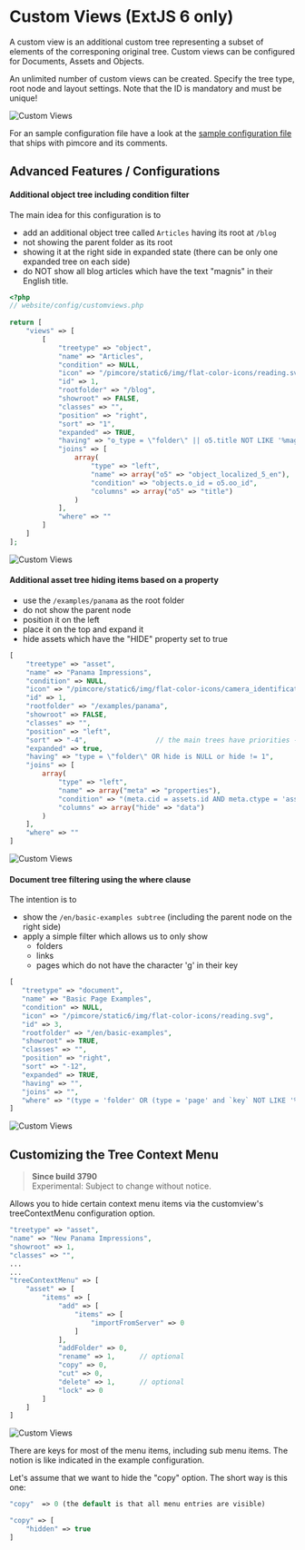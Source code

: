 # Custom Views (ExtJS 6 only)
A custom view is an additional custom tree representing a subset of elements of the corresponing original tree.
Custom views can be configured for Documents, Assets and Objects. 

An unlimited number of custom views can be created. Specify the tree type, root node and layout settings. 
Note that the ID is mandatory and must be unique!

![Custom Views](../../../img/classes-custom-views1.png)

For an sample configuration file have a look at the [sample configuration file](https://github.com/pimcore/pimcore/blob/master/website_demo/config/customviews.example.php) 
that ships with pimcore and its comments. 

## Advanced Features / Configurations

#### Additional object tree including condition filter
The main idea for this configuration is to
* add an additional object tree called `Articles` having its root at `/blog`
* not showing the parent folder as its root
* showing it at the right side in expanded state (there can be only one expanded tree on each side)
* do NOT show all blog articles which have the text "magnis" in their English title.

```php
<?php
// website/config/customviews.php
 
return [
    "views" => [
        [
            "treetype" => "object",
            "name" => "Articles",
            "condition" => NULL,
            "icon" => "/pimcore/static6/img/flat-color-icons/reading.svg",
            "id" => 1,
            "rootfolder" => "/blog",
            "showroot" => FALSE,
            "classes" => "",
            "position" => "right",
            "sort" => "1",
            "expanded" => TRUE,
            "having" => "o_type = \"folder\" || o5.title NOT LIKE '%magnis%'",
            "joins" => [
                array(
                    "type" => "left",
                    "name" => array("o5" => "object_localized_5_en"),
                    "condition" => "objects.o_id = o5.oo_id",
                    "columns" => array("o5" => "title")
                )
            ],
            "where" => ""
        ]
    ]
];
```

![Custom Views](../../../img/classes-custom-views2.png)


#### Additional asset tree hiding items based on a property
* use the `/examples/panama` as the root folder
* do not show the parent node
* position it on the left
* place it on the top and expand it
* hide assets which have the "HIDE" property set to true

```php
[
    "treetype" => "asset",
    "name" => "Panama Impressions",
    "condition" => NULL,
    "icon" => "/pimcore/static6/img/flat-color-icons/camera_identification.svg",
    "id" => 1,
    "rootfolder" => "/examples/panama",
    "showroot" => FALSE,
    "classes" => "",
    "position" => "left",
    "sort" => "-4",                 // the main trees have priorities -1 (objects), -2  (assets) and -3 (documents)
    "expanded" => true,
    "having" => "type = \"folder\" OR hide is NULL or hide != 1",
    "joins" => [
        array(
            "type" => "left",
            "name" => array("meta" => "properties"),
            "condition" => "(meta.cid = assets.id AND meta.ctype = 'asset' AND name = 'HIDE')",
            "columns" => array("hide" => "data")
        )
    ],
    "where" => ""
]
```

![Custom Views](../../../img/classes-custom-views3.png)


#### Document tree filtering using the where clause
The intention is to
* show the `/en/basic-examples subtree` (including the parent node on the right side)
* apply a simple filter which allows us to only show
   * folders 
   * links
   * pages which do not have the character 'g' in their key

```php
[
   "treetype" => "document",
   "name" => "Basic Page Examples",
   "condition" => NULL,
   "icon" => "/pimcore/static6/img/flat-color-icons/reading.svg",
   "id" => 3,
   "rootfolder" => "/en/basic-examples",
   "showroot" => TRUE,
   "classes" => "",
   "position" => "right",
   "sort" => "-12",
   "expanded" => TRUE,
   "having" => "",
   "joins" => "",
   "where" => "(type = 'folder' OR (type = 'page' and `key` NOT LIKE '%g%' OR type = 'link'))"
]
``` 
   
![Custom Views](../../../img/classes-custom-views4.png)   


## Customizing the Tree Context Menu

> **Since build 3790**  
> Experimental: Subject to change without notice.

Allows you to hide certain context menu items via the customview's treeContextMenu configuration option.

```php
"treetype" => "asset",
"name" => "New Panama Impressions",
"showroot" => 1,
"classes" => "",
...
...
"treeContextMenu" => [
    "asset" => [
        "items" => [
            "add" => [
                "items" => [
                    "importFromServer" => 0
                ]
            ],
            "addFolder" => 0,
            "rename" => 1,      // optional
            "copy" => 0,
            "cut" => 0,
            "delete" => 1,      // optional
            "lock" => 0
        ]
    ]
]
```

![Custom Views](../../../img/classes-custom-views5.png)

There are keys for most of the menu items, including sub menu items. The notion is like indicated in the example configuration.

Let's assume that we want to hide the "copy" option. The short way is this one:

```php
"copy"  => 0 (the default is that all menu entries are visible)    
```

```php
"copy" => [
    "hidden" => true
]
```

